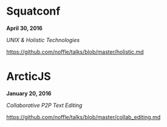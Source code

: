 # Squatconf

**April 30, 2016**

*UNIX & Holistic Technologies*

https://github.com/noffle/talks/blob/master/holistic.md

# ArcticJS

**January 20, 2016**

*Collaborative P2P Text Editing*

https://github.com/noffle/talks/blob/master/collab_editing.md


